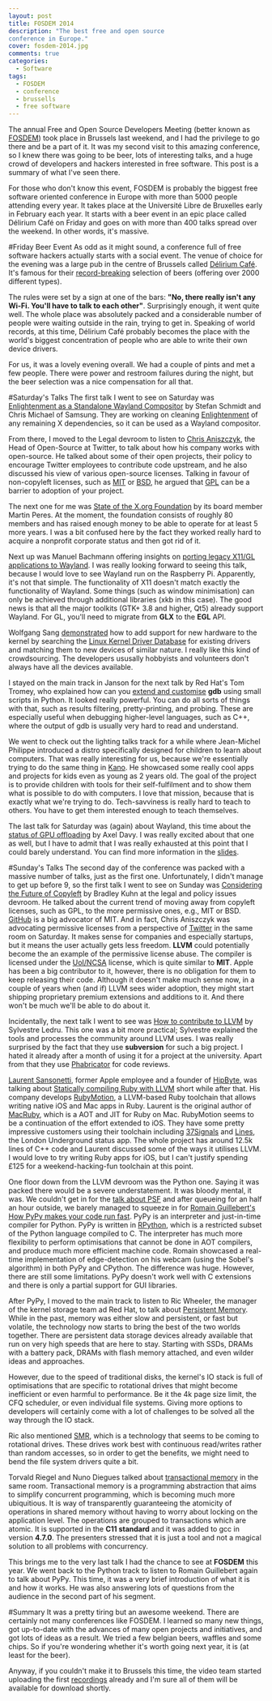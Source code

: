 ```yaml
---
layout: post
title: FOSDEM 2014
description: "The best free and open source
conference in Europe."
cover: fosdem-2014.jpg
comments: true
categories:
  - Software
tags:
  - FOSDEM
  - conference
  - brussells
  - free software
---
```

The annual Free and Open Source Developers Meeting (better known as
[FOSDEM](https://fosdem.org/2014/)) took place in Brussels last weekend, and I
had the privilege to go there and be a part of it. It was my second visit to
this amazing conference, so I knew there was going to be beer, lots of
interesting talks, and a huge crowd of developers and hackers interested in
free software. This post is a summary of what I've seen there.

For those who don't know this event, FOSDEM is probably the biggest free
software oriented conference in Europe with more than 5000 people attending
every year. It takes place at the Université Libre de Bruxelles early in
February each year. It starts with a beer event in an epic place called
Délirium Café on Friday and goes on with more than 400 talks spread over the
weekend. In other words, it's massive.

#Friday Beer Event
As odd as it might sound, a conference full of free software hackers actually
starts with a social event. The venue of choice for the evening was a large pub
in the centre of Brussels called [Délirium Café](http://deliriumcafe.be/). It's
famous for their
[record-breaking](http://www.guinnessworldrecords.com/world-records/2000/most-varieties-of-beer-commercially-available)
selection of beers (offering over 2000 different types).

The rules were set by a sign at one of the bars: **"No, there really
isn't any Wi-Fi. You'll have to talk to each other"**. Surprisingly enough, it
went quite well. The whole place was absolutely packed and a considerable
number of people were waiting outside in the rain, trying to get in. Speaking
of world records, at this time, Délirium Café probably becomes the place with
the world's biggest concentration of people who are able to write their own
device drivers.

For us, it was a lovely evening overall. We had a couple of pints and met a few
people. There were power and restroom failures during the night, but the beer
selection was a nice compensation for all that.

#Saturday's Talks
The first talk I went to see on Saturday was [Enlightenment as a Standalone
Wayland Compositor](https://fosdem.org/2014/schedule/event/enlightenment_standalone_wayland_compositor/)
by Stefan Schmidt and Chris Michael of Samsung. They are working on cleaning
[Enlightenment](http://www.enlightenment.org/) of any remaining X dependencies,
so it can be used as a Wayland compositor.

From there, I moved to the Legal devroom to listen to [Chris
Aniszczyk](https://twitter.com/cra), the Head of Open-Source at Twitter, to
talk about how his company works with open-source.  He talked about some of
their open projects, their policy to encourage Twitter employees to contribute
code upstream, and he also discussed his view of various open-source licenses.
Talking in favour of non-copyleft licenses, such as
[MIT](http://opensource.org/licenses/MIT) or
[BSD](http://en.wikipedia.org/wiki/BSD_licenses), he argued that
[GPL](http://en.wikipedia.org/wiki/GNU_General_Public_License) can be a barrier
to adoption of your project.

The next one for me was [State of the X.org
Foundation](https://fosdem.org/2014/schedule/event/xorg_foundation/) by its
board member Martin Peres. At the moment, the foundation consists of roughly 80
members and has raised enough money to be able to operate for at least 5 more
years. I was a bit confused here by the fact they worked really hard to
acquire a nonprofit corporate status and then got rid of it.

Next up was Manuel Bachmann offering insights on [porting legacy X11/GL
applications to
Wayland](https://fosdem.org/2014/schedule/event/porting_legacy_x11_to_wayland/).
I was really looking forward to seeing this talk, because I would love to see
Wayland run on the Raspberry Pi. Apparently, it's not that simple. The
functionality of X11 doesn't match exactly the functionality of Wayland. Some
things (such as window minimisation) can only be achieved through additional
libraries (xkb in this case). The good news is that all the major toolkits
(GTK+ 3.8 and higher, Qt5) already support Wayland. For GL, you'll need to
migrate from **GLX** to the **EGL** API.

Wolfgang Sang
[demonstrated](https://fosdem.org/2014/schedule/event/making_the_linux_kernel_better/)
how to add support for new hardware to the kernel by searching the [Linux
Kernel Driver Database](http://cateee.net/lkddb/web-lkddb/) for existing drivers
and matching them to new devices of similar nature. I really like this kind
of crowdsourcing. The developers ususally hobbyists and volunteers don't always
have all the devices available.

I stayed on the main track in Janson for the next talk by Red Hat's Tom Tromey,
who explained how can you [extend and
customise](https://fosdem.org/2014/schedule/event/your_application_versus_gdb/)
**gdb** using small scripts in Python. It looked really powerful. You can do
all sorts of things with that, such as results filtering, pretty-printing, and
probing. These are especially useful when debugging higher-level languages, such
as C++, where the output of gdb is usually very hard to read and understand.

We went to check out the lighting talks track for a while where Jean-Michel
Philippe introduced a distro specifically designed for children to learn about
computers. That was really interesting for us, because we're essentially trying
to do the same thing in [Kano](http://kano.me/). He showcased some really cool
apps and projects for kids even as young as 2 years old. The goal of the
project is to provide children with tools for their self-fulfilment and to show
them what is possible to do with computers. I love that mission, because that
is exactly what we're trying to do. Tech-savviness is really hard to teach to
others. You have to get them interested enough to teach themselves.

The last talk for Saturday was (again) about Wayland, this time about the
[status of GPU offloading](https://fosdem.org/2014/schedule/event/wayland_gpu/)
by Axel Davy. I was really excited about that one as well, but I have to admit
that I was really exhausted at this point that I could barely understand. You
can find more information in the
[slides](https://fosdem.org/2014/schedule/event/wayland_gpu/attachments/slides/364/export/events/attachments/wayland_gpu/slides/364/GPU_offloading.pdf).

#Sunday's Talks
The second day of the conference was packed with a massive number of talks,
just as the first one. Unfortunately, I didn't manage to get up before 9, so
the first talk I went to see on Sunday was [Considering the Future of
Copyleft](https://fosdem.org/2014/schedule/event/futurecopyleft/) by Bradley
Kuhn at the legal and policy issues devroom. He talked about the current trend
of moving away from copyleft licenses, such as GPL, to the more permissive ones,
e.g., MIT or BSD. [GitHub](http://github.com) is a big advocator of MIT. And in
fact, Chris Aniszczyk was advocating permissive licenses from a perspective of
[Twitter](http://twitter.com) in the same room on Saturday. It makes sense for
companies and especially startups, but it means the user actually gets less
freedom. **LLVM** could potentially become the an example of the permissive
license abuse. The compiler is licensed under the
[UoI/NCSA](http://opensource.org/licenses/UoI-NCSA.php) license, which is quite
similar to **MIT**. Apple has been a big contributor to it, however, there is
no obligation for them to keep releasing their code. Although it doesn't make
much sense now, in a couple of years when (and if) LLVM sees wider adoption,
they might start shipping proprietary premium extensions and additions to it.
And there won't be much we'll be able to do about it.

Incidentally, the next talk I went to see was [How to contribute to
LLVM](https://fosdem.org/2014/schedule/event/contributellvm/) by Sylvestre
Ledru. This one was a bit more practical; Sylvestre explained the tools and
processes the community around LLVM uses. I was really surprised by the fact
that they use **subversion** for such a big project. I hated it already after a
month of using it for a project at the university. Apart from that they use
[Phabricator](http://llvm.org/docs/Phabricator.html) for code reviews.

[Laurent Sansonetti](https://twitter.com/lrz), former Apple employee and a
founder of [HipByte](http://hipbyte.com), was talking about [Statically
compiling Ruby with LLVM](https://fosdem.org/2014/schedule/event/llvmruby/)
short while after that. His company develops
[RubyMotion](http://www.rubymotion.com/), a LLVM-based Ruby toolchain that
allows writing native iOS and Mac apps in Ruby. Laurent is the original author
of [MacRuby](http://macruby.org/), which is a AOT and JIT for Ruby on Mac.
RubyMotion seems to be a continuation of the effort extended to iOS. They have
some pretty impressive customers using their toolchain including
[37Signals](https://itunes.apple.com/us/app/id599139477) and
[Lines](http://getlin.es/), the London Underground status app. The whole
project has around 12.5k lines of C++ code and Laurent discussed some of the
ways it utilises LLVM. I would love to try writing Ruby apps for iOS, but I
can't justify spending £125 for a weekend-hacking-fun toolchain at this point.

One floor down from the LLVM devroom was the Python one. Saying it was packed
there would be a severe understatement. It was bloody mental, it was. We
couldn't get in for the [talk about
PSF](https://fosdem.org/2014/schedule/event/the_next_generation_psf/) and after
queueing for an half an hour outside, we barely managed to squeeze in for
[Romain Guillebert's](https://twitter.com/rguillebert) [How PyPy makes your
code run
fast](https://fosdem.org/2014/schedule/event/how_pypy_makes_your_code_run_fast/).
PyPy is an interpreter and just-in-time compiler for Python. PyPy is written in
[RPython](http://en.wikipedia.org/wiki/PyPy#RPython), which is a restricted
subset of the Python language compiled to C. The interpreter has much more
flexibility to perform optimisations that cannot be done in AOT compilers, and
produce much more efficient machine code. Romain showcased a real-time
implementation of edge-detection on his webcam (using the Sobel's algorithm) in
both PyPy and CPython. The difference was huge. However, there are still some
limitations. PyPy doesn't work well with C extensions and there is only a
partial support for GUI libraries.

After PyPy, I moved to the main track to listen to Ric Wheeler, the manager of
the kernel storage team ad Red Hat, to talk about [Persistent
Memory](https://fosdem.org/2014/schedule/event/persistent_memory/). While in
the past, memory was either slow and persistent, or fast but volatile, the
technology now starts to bring the best of the two worlds together. There are
persistent data storage devices already available that run on very high speeds
that are here to stay. Starting with SSDs, DRAMs with a battery pack, DRAMs
with flash memory attached, and even wilder ideas and approaches.

However, due to the speed of traditional disks, the kernel's
IO stack is full of optimisations that are specific to rotational drives that
might become inefficient or even harmful to performance. Be it the 4k page
size limit, the CFQ scheduler, or even individual file systems. Giving more
options to developers will certainly come with a lot of challenges to be solved
all the way through the IO stack.

Ric also mentioned
[SMR](http://www.hgst.com/science-of-storage/emerging-technologies/shingled-magnetic-recording),
which is a technology that seems to be coming to rotational drives. These
drives work best with continuous read/writes rather than random accesses, so in
order to get the benefits, we might need to bend the file system drivers quite
a bit.

Torvald Riegel and Nuno Diegues talked about [transactional
memory](https://fosdem.org/2014/schedule/event/concurrent_programming_made_simple/)
in the same room. Transactional memory is a programming abstraction that aims
to simplify concurrent programming, which is becoming much more ubiquitious. It
is way of transparently guaranteeing the atomicity of operations in shared
memory without having to worry about locking on the application level. The
operations are grouped to transactions which are atomic. It is supported in the
**C11 standard** and it was added to gcc in version **4.7.0**. The presenters
stressed that it is just a tool and not a magical solution to all problems with
concurrency.

This brings me to the very last talk I had the chance to see at **FOSDEM** this
year. We went back to the Python track to listen to Romain Guillebert again to
talk about PyPy. This time, it was a very brief introduction of what it is and
how it works. He was also answering lots of questions from the audience in the
second part of his segment.

#Summary
It was a pretty tiring but an awesome weekend. There are certainly not many
conferences like FOSDEM. I learned so many new things, got up-to-date with
the advances of many open projects and initiatives, and got lots of ideas as
a result. We tried a few belgian beers, waffles and some chips. So if you're
wondering whether it's worth going next year, it is (at least for the beer).

Anyway, if you couldn't make it to Brussels this time, the video team started
uploading the first [recordings](http://video.fosdem.org/2014/) already and I'm
sure all of them will be available for download shortly.
